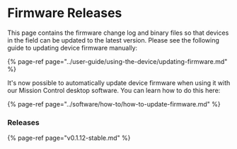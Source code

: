 # Firmware Releases

This page contains the firmware change log and binary files so that devices in the field can be updated to the latest version. Please see the following guide to updating device firmware manually:

{% page-ref page="../user-guide/using-the-device/updating-firmware.md" %}

It's now possible to automatically update device firmware when using it with our Mission Control desktop software. You can learn how to do this here:

{% page-ref page="../software/how-to/how-to-update-firmware.md" %}

### Releases

{% page-ref page="v0.1.12-stable.md" %}

